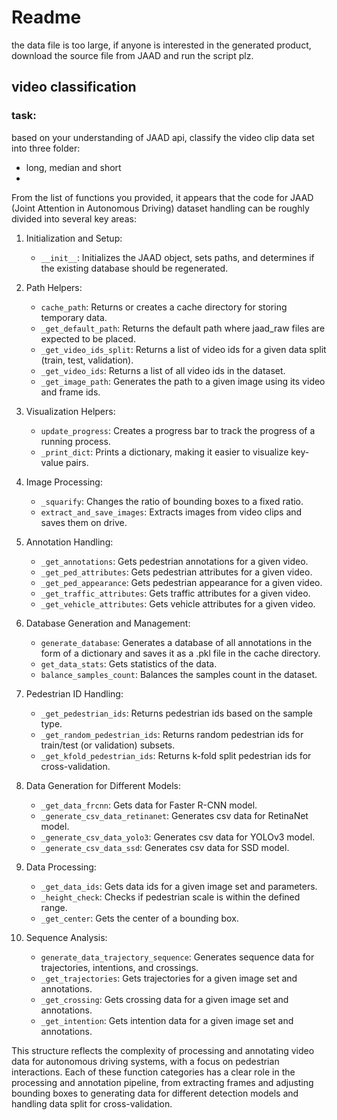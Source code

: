 # Readme

the data file is too large, if anyone is interested in the generated product, download the source file from JAAD and run the script plz.

## video classification

### task:

 based on your understanding of JAAD api, classify the video clip data set into three folder: 

- long, median and short
- 



From the list of functions you provided, it appears that the code for JAAD (Joint Attention in Autonomous Driving) dataset handling can be roughly divided into several key areas:

1. Initialization and Setup: 
   - `__init__`: Initializes the JAAD object, sets paths, and determines if the existing database should be regenerated.

2. Path Helpers: 
   - `cache_path`: Returns or creates a cache directory for storing temporary data.
   - `_get_default_path`: Returns the default path where jaad_raw files are expected to be placed.
   - `_get_video_ids_split`: Returns a list of video ids for a given data split (train, test, validation).
   - `_get_video_ids`: Returns a list of all video ids in the dataset.
   - `_get_image_path`: Generates the path to a given image using its video and frame ids.

3. Visualization Helpers:
   - `update_progress`: Creates a progress bar to track the progress of a running process.
   - `_print_dict`: Prints a dictionary, making it easier to visualize key-value pairs.

4. Image Processing:
   - `_squarify`: Changes the ratio of bounding boxes to a fixed ratio.
   - `extract_and_save_images`: Extracts images from video clips and saves them on drive.

5. Annotation Handling:
   - `_get_annotations`: Gets pedestrian annotations for a given video.
   - `_get_ped_attributes`: Gets pedestrian attributes for a given video.
   - `_get_ped_appearance`: Gets pedestrian appearance for a given video.
   - `_get_traffic_attributes`: Gets traffic attributes for a given video.
   - `_get_vehicle_attributes`: Gets vehicle attributes for a given video.

6. Database Generation and Management:
   - `generate_database`: Generates a database of all annotations in the form of a dictionary and saves it as a .pkl file in the cache directory.
   - `get_data_stats`: Gets statistics of the data.
   - `balance_samples_count`: Balances the samples count in the dataset.

7. Pedestrian ID Handling:
   - `_get_pedestrian_ids`: Returns pedestrian ids based on the sample type.
   - `_get_random_pedestrian_ids`: Returns random pedestrian ids for train/test (or validation) subsets.
   - `_get_kfold_pedestrian_ids`: Returns k-fold split pedestrian ids for cross-validation.

8. Data Generation for Different Models:
   - `_get_data_frcnn`: Gets data for Faster R-CNN model.
   - `_generate_csv_data_retinanet`: Generates csv data for RetinaNet model.
   - `_generate_csv_data_yolo3`: Generates csv data for YOLOv3 model.
   - `_generate_csv_data_ssd`: Generates csv data for SSD model.

9. Data Processing:
   - `_get_data_ids`: Gets data ids for a given image set and parameters.
   - `_height_check`: Checks if pedestrian scale is within the defined range.
   - `_get_center`: Gets the center of a bounding box.

10. Sequence Analysis:
    - `generate_data_trajectory_sequence`: Generates sequence data for trajectories, intentions, and crossings.
    - `_get_trajectories`: Gets trajectories for a given image set and annotations.
    - `_get_crossing`: Gets crossing data for a given image set and annotations.
    - `_get_intention`: Gets intention data for a given image set and annotations.

This structure reflects the complexity of processing and annotating video data for autonomous driving systems, with a focus on pedestrian interactions. Each of these function categories has a clear role in the processing and annotation pipeline, from extracting frames and adjusting bounding boxes to generating data for different detection models and handling data split for cross-validation.

